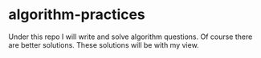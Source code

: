 # algorithm-practices
Under this repo I will write and solve algorithm questions. Of course there are better solutions. These solutions will be with my view.
